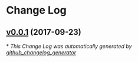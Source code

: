 # Change Log

## [v0.0.1](https://github.com/feathers-plus/feathers-mocha-utils/tree/v0.0.1) (2017-09-23)


\* *This Change Log was automatically generated by [github_changelog_generator](https://github.com/skywinder/Github-Changelog-Generator)*
